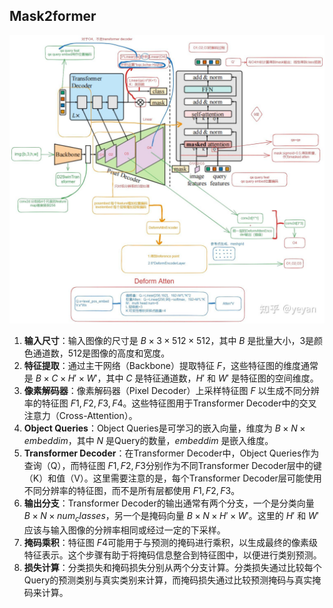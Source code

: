 ## Mask2former

![img](/assets/2024-11-27-Mask2former/v2-6e9b00f7338ea3890f2b9607cd414b0c_r.jpg)

1. **输入尺寸**：输入图像的尺寸是 $B×3×512×512$，其中 $B$ 是批量大小，3是颜色通道数，512是图像的高度和宽度。
2. **特征提取**：通过主干网络（Backbone）提取特征 $F$，这些特征图的维度通常是 $B×C×H′×W′$，其中 $C$ 是特征通道数，$H′$ 和 $W′$ 是特征图的空间维度。
3. **像素解码器**：像素解码器（Pixel Decoder）上采样特征图 $F$ 以生成不同分辨率的特征图 $F1,F2,F3,F4$。这些特征图用于Transformer Decoder中的交叉注意力（Cross-Attention）。
4. **Object Queries**：Object Queries是可学习的嵌入向量，维度为 $B×N×embeddim$，其中 $N$ 是Query的数量，$embeddim$ 是嵌入维度。
5. **Transformer Decoder**：在Transformer Decoder中，Object Queries作为查询（Q），而特征图 $F1,F2,F3$分别作为不同Transformer Decoder层中的键（K）和值（V）。这里需要注意的是，每个Transformer Decoder层可能使用不同分辨率的特征图，而不是所有层都使用 $F1,F2,F3$。
6. **输出分支**：Transformer Decoder的输出通常有两个分支，一个是分类向量 $B×N×num_classes$，另一个是掩码向量 $B×N×H′×W′$。这里的 $H′$ 和 $W′$ 应该与输入图像的分辨率相同或经过一定的下采样。
7. **掩码乘积**：特征图 $F4$可能用于与预测的掩码进行乘积，以生成最终的像素级特征表示。这个步骤有助于将掩码信息整合到特征图中，以便进行类别预测。
8. **损失计算**：分类损失和掩码损失分别从两个分支计算。分类损失通过比较每个Query的预测类别与真实类别来计算，而掩码损失通过比较预测掩码与真实掩码来计算。